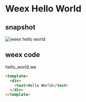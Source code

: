 Weex Hello World
================

## snapshot
![weex hello world](//gtms01.alicdn.com/tps/i1/TB1rXlGMpXXXXXqXVXX1PdU0VXX-640-920.png)

## weex code
hello_world.we
```html
<template>
  <div>
    <text>Hello World</text>
  </div>
</template>
````

